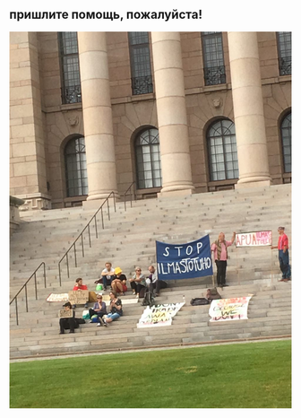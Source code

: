 ## пришлите помощь, пожалуйста!

<img src="photo6017306648814661837.jpg" alt="hi" class="inline"/>

